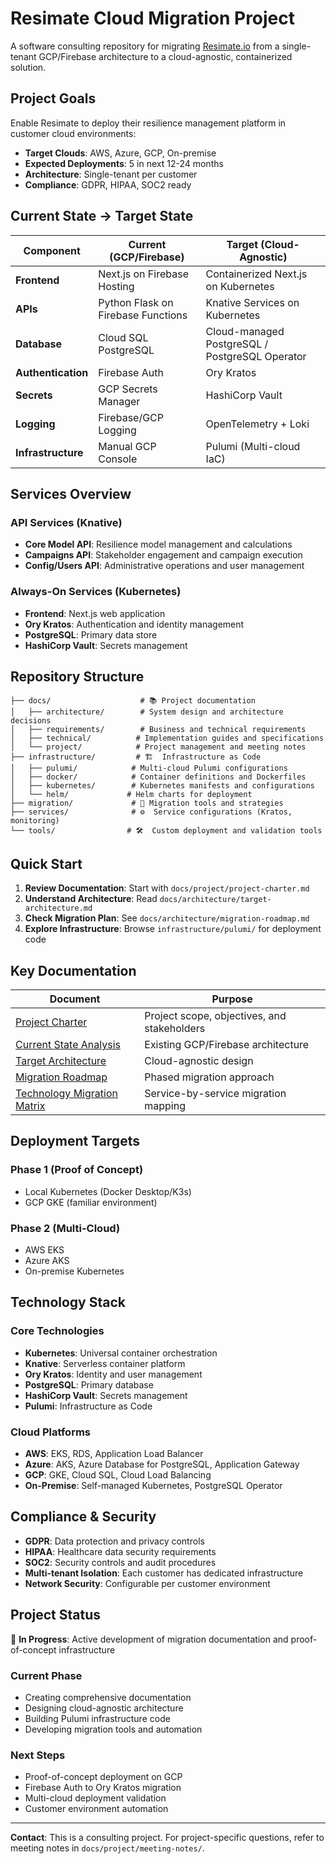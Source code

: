# Resimate Cloud Migration Project

A software consulting repository for migrating [Resimate.io](https://resimate.io) from a single-tenant GCP/Firebase architecture to a cloud-agnostic, containerized solution.

## Project Goals

Enable Resimate to deploy their resilience management platform in customer cloud environments:
- **Target Clouds**: AWS, Azure, GCP, On-premise
- **Expected Deployments**: 5 in next 12-24 months
- **Architecture**: Single-tenant per customer
- **Compliance**: GDPR, HIPAA, SOC2 ready

## Current State → Target State

| Component | Current (GCP/Firebase) | Target (Cloud-Agnostic) |
|-----------|------------------------|-------------------------|
| **Frontend** | Next.js on Firebase Hosting | Containerized Next.js on Kubernetes |
| **APIs** | Python Flask on Firebase Functions | Knative Services on Kubernetes |
| **Database** | Cloud SQL PostgreSQL | Cloud-managed PostgreSQL / PostgreSQL Operator |
| **Authentication** | Firebase Auth | Ory Kratos |
| **Secrets** | GCP Secrets Manager | HashiCorp Vault |
| **Logging** | Firebase/GCP Logging | OpenTelemetry + Loki |
| **Infrastructure** | Manual GCP Console | Pulumi (Multi-cloud IaC) |

## Services Overview

### API Services (Knative)
- **Core Model API**: Resilience model management and calculations
- **Campaigns API**: Stakeholder engagement and campaign execution  
- **Config/Users API**: Administrative operations and user management

### Always-On Services (Kubernetes)
- **Frontend**: Next.js web application
- **Ory Kratos**: Authentication and identity management
- **PostgreSQL**: Primary data store
- **HashiCorp Vault**: Secrets management

## Repository Structure

```
├── docs/                    # 📚 Project documentation
│   ├── architecture/        # System design and architecture decisions
│   ├── requirements/        # Business and technical requirements
│   ├── technical/          # Implementation guides and specifications
│   └── project/            # Project management and meeting notes
├── infrastructure/         # 🏗️  Infrastructure as Code
│   ├── pulumi/            # Multi-cloud Pulumi configurations
│   ├── docker/            # Container definitions and Dockerfiles
│   ├── kubernetes/        # Kubernetes manifests and configurations
│   └── helm/             # Helm charts for deployment
├── migration/             # 🔄 Migration tools and strategies
├── services/              # ⚙️  Service configurations (Kratos, monitoring)
└── tools/                # 🛠️  Custom deployment and validation tools
```

## Quick Start

1. **Review Documentation**: Start with `docs/project/project-charter.md`
2. **Understand Architecture**: Read `docs/architecture/target-architecture.md`
3. **Check Migration Plan**: See `docs/architecture/migration-roadmap.md`
4. **Explore Infrastructure**: Browse `infrastructure/pulumi/` for deployment code

## Key Documentation

| Document | Purpose |
|----------|---------|
| [Project Charter](docs/project/project-charter.md) | Project scope, objectives, and stakeholders |
| [Current State Analysis](docs/architecture/current-state-analysis.md) | Existing GCP/Firebase architecture |
| [Target Architecture](docs/architecture/target-architecture.md) | Cloud-agnostic design |
| [Migration Roadmap](docs/architecture/migration-roadmap.md) | Phased migration approach |
| [Technology Migration Matrix](docs/technical/technology-migration-matrix.md) | Service-by-service migration mapping |

## Deployment Targets

### Phase 1 (Proof of Concept)
- Local Kubernetes (Docker Desktop/K3s)
- GCP GKE (familiar environment)

### Phase 2 (Multi-Cloud)
- AWS EKS
- Azure AKS  
- On-premise Kubernetes

## Technology Stack

### Core Technologies
- **Kubernetes**: Universal container orchestration
- **Knative**: Serverless container platform
- **Ory Kratos**: Identity and user management
- **PostgreSQL**: Primary database
- **HashiCorp Vault**: Secrets management
- **Pulumi**: Infrastructure as Code

### Cloud Platforms
- **AWS**: EKS, RDS, Application Load Balancer
- **Azure**: AKS, Azure Database for PostgreSQL, Application Gateway
- **GCP**: GKE, Cloud SQL, Cloud Load Balancing
- **On-Premise**: Self-managed Kubernetes, PostgreSQL Operator

## Compliance & Security

- **GDPR**: Data protection and privacy controls
- **HIPAA**: Healthcare data security requirements
- **SOC2**: Security controls and audit procedures
- **Multi-tenant Isolation**: Each customer has dedicated infrastructure
- **Network Security**: Configurable per customer environment

## Project Status

🚧 **In Progress**: Active development of migration documentation and proof-of-concept infrastructure

### Current Phase
- Creating comprehensive documentation
- Designing cloud-agnostic architecture  
- Building Pulumi infrastructure code
- Developing migration tools and automation

### Next Steps
- Proof-of-concept deployment on GCP
- Firebase Auth to Ory Kratos migration
- Multi-cloud deployment validation
- Customer environment automation

---

**Contact**: This is a consulting project. For project-specific questions, refer to meeting notes in `docs/project/meeting-notes/`.